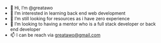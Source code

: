- 👋 Hi, I’m @greatawo
- 👀 I’m interested in learning back end web development
- 🌱 I’m still looking for resources as i have zero experience
- 💞️ I’m looking to having a mentor who is a full stack developer or back end developer
- 📫 I can be reach via greatawo@gmail.com

<!---
greatawo/greatawo is a ✨ special ✨ repository because its `README.md` (this file) appears on your GitHub profile.
You can click the Preview link to take a look at your changes.
--->
